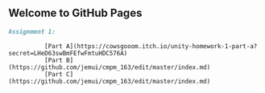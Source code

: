 ## Welcome to GitHub Pages

```markdown
Assignment 1: 
```
              [Part A](https://cowsgooom.itch.io/unity-homework-1-part-a?secret=LHeD63swBmFEfwFmtuHDC576A) 
              [Part B](https://github.com/jemui/cmpm_163/edit/master/index.md) 
              [Part C](https://github.com/jemui/cmpm_163/edit/master/index.md) 

